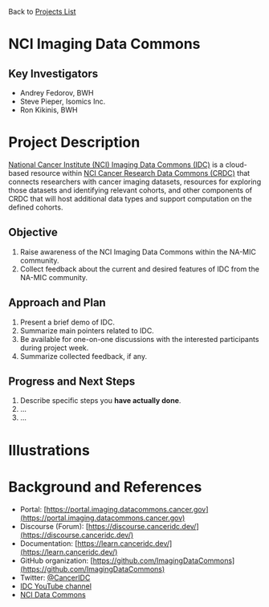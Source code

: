 Back to [Projects List](../../README.md#ProjectsList)

# NCI Imaging Data Commons

## Key Investigators

- Andrey Fedorov, BWH
- Steve Pieper, Isomics Inc.
- Ron Kikinis, BWH

# Project Description

<!-- Add a short paragraph describing the project. -->

 [National Cancer Institute (NCI) Imaging Data Commons (IDC)](https://portal.imaging.datacommons.cancer.gov) is a cloud-based resource within [NCI Cancer Research Data Commons (CRDC)](https://datacommons.cancer.gov/) that connects researchers with cancer imaging datasets, resources for exploring those datasets and identifying relevant cohorts, and other components of CRDC that will host additional data types and support computation on the defined cohorts.

## Objective

<!-- Describe here WHAT you would like to achieve (what you will have as end result). -->

1. Raise awareness of the NCI Imaging Data Commons within the NA-MIC community.
2. Collect feedback about the current and desired features of IDC from the NA-MIC community.

## Approach and Plan

<!-- Describe here HOW you would like to achieve the objectives stated above. -->

1. Present a brief demo of IDC.
2. Summarize main pointers related to IDC.
3. Be available for one-on-one discussions with the interested participants during project week.
4. Summarize collected feedback, if any.

## Progress and Next Steps

<!-- Update this section as you make progress, describing of what you have ACTUALLY DONE. If there are specific steps that you could not complete then you can describe them here, too. -->

1. Describe specific steps you **have actually done**.
1. ...
1. ...

# Illustrations

<!-- Add pictures and links to videos that demonstrate what has been accomplished.
![Description of picture](Example2.jpg)
![Some more images](Example2.jpg)
-->

# Background and References

* Portal: [https://portal.imaging.datacommons.cancer.gov](https://portal.imaging.datacommons.cancer.gov)
* Discourse (Forum): [https://discourse.canceridc.dev/](https://discourse.canceridc.dev/)
* Documentation: [https://learn.canceridc.dev/](https://learn.canceridc.dev/)
* GitHub organization: [https://github.com/ImagingDataCommons](https://github.com/ImagingDataCommons)
* Twitter: [@CancerIDC](https://twitter.com/CancerIDC)
* [IDC YouTube channel](https://www.youtube.com/channel/UCQxuVp3_3aTJZBA4zZLMQtQ)
* [NCI Data Commons](https://datacommons.cancer.gov/)

<!-- If you developed any software, include link to the source code repository. If possible, also add links to sample data, and to any relevant publications. -->
